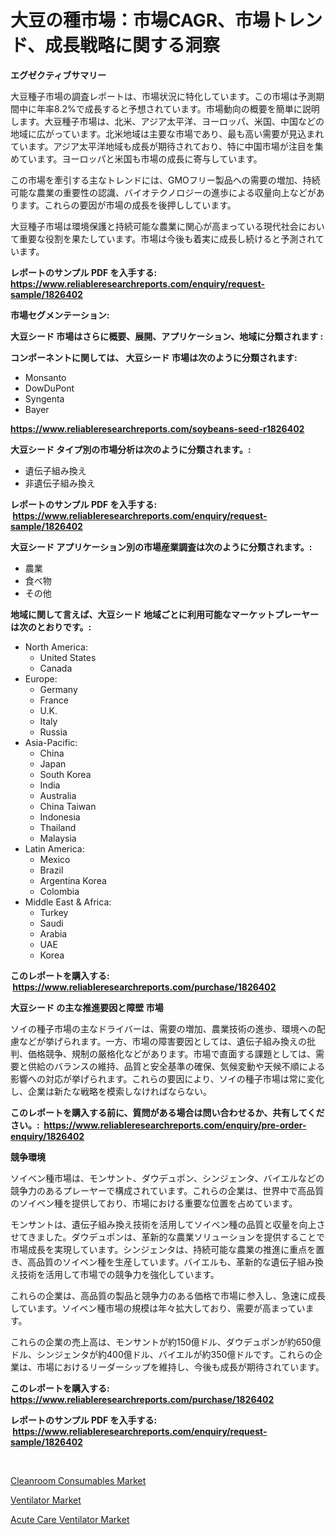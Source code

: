 <p><h1>大豆の種市場：市場CAGR、市場トレンド、成長戦略に関する洞察</h1></p><p><strong>エグゼクティブサマリー</strong></p>
<p><p>大豆種子市場の調査レポートは、市場状況に特化しています。この市場は予測期間中に年率8.2%で成長すると予想されています。市場動向の概要を簡単に説明します。大豆種子市場は、北米、アジア太平洋、ヨーロッパ、米国、中国などの地域に広がっています。北米地域は主要な市場であり、最も高い需要が見込まれています。アジア太平洋地域も成長が期待されており、特に中国市場が注目を集めています。ヨーロッパと米国も市場の成長に寄与しています。</p><p>この市場を牽引する主なトレンドには、GMOフリー製品への需要の増加、持続可能な農業の重要性の認識、バイオテクノロジーの進歩による収量向上などがあります。これらの要因が市場の成長を後押ししています。</p><p>大豆種子市場は環境保護と持続可能な農業に関心が高まっている現代社会において重要な役割を果たしています。市場は今後も着実に成長し続けると予測されています。</p></p>
<p><strong>レポートのサンプル PDF を入手する: <a href="https://www.reliableresearchreports.com/enquiry/request-sample/1826402">https://www.reliableresearchreports.com/enquiry/request-sample/1826402</a></strong></p>
<p><strong>市場セグメンテーション:</strong></p>
<p><strong> 大豆シード 市場はさらに概要、展開、アプリケーション、地域に分類されます :</strong></p>
<p><strong>コンポーネントに関しては、 大豆シード 市場は次のように分類されます: &nbsp;</strong></p>
<p><ul><li>Monsanto</li><li>DowDuPont</li><li>Syngenta</li><li>Bayer</li></ul></p>
<p><strong><a href="https://www.reliableresearchreports.com/soybeans-seed-r1826402">https://www.reliableresearchreports.com/soybeans-seed-r1826402</a></strong></p>
<p><strong> 大豆シード タイプ別の市場分析は次のように分類されます。:</strong></p>
<p><ul><li>遺伝子組み換え</li><li>非遺伝子組み換え</li></ul></p>
<p><strong>レポートのサンプル PDF を入手する: &nbsp;<a href="https://www.reliableresearchreports.com/enquiry/request-sample/1826402">https://www.reliableresearchreports.com/enquiry/request-sample/1826402</a></strong></p>
<p><strong> 大豆シード アプリケーション別の市場産業調査は次のように分類されます。:</strong></p>
<p><ul><li>農業</li><li>食べ物</li><li>その他</li></ul></p>
<p><strong>地域に関して言えば、大豆シード 地域ごとに利用可能なマーケットプレーヤーは次のとおりです。:</strong></p>
<p><ul>
    <li>
        North America:
        <ul>
            <li>United States</li>
            <li>Canada</li>
        </ul>
    </li>
    <li>
        Europe:
        <ul>
            <li>Germany</li>
            <li>France</li>
            <li>U.K.</li>
            <li>Italy</li>
            <li>Russia</li>
        </ul>
    </li>
    <li>
        Asia-Pacific:
        <ul>
            <li>China</li>
            <li>Japan</li>
            <li>South Korea</li>
            <li>India</li>
            <li>Australia</li>
            <li>China Taiwan</li>
            <li>Indonesia</li>
            <li>Thailand</li>
            <li>Malaysia</li>
        </ul>
    </li>
    <li>
        Latin America:
        <ul>
            <li>Mexico</li>
            <li>Brazil</li>
            <li>Argentina Korea</li>
            <li>Colombia</li>
        </ul>
    </li>
    <li>
        Middle East & Africa:
        <ul>
            <li>Turkey</li>
            <li>Saudi</li>
            <li>Arabia</li>
            <li>UAE</li>
            <li>Korea</li>
        </ul>
    </li>
    </ul></p>
<p><strong>このレポートを購入する: &nbsp;<a href="https://www.reliableresearchreports.com/purchase/1826402">https://www.reliableresearchreports.com/purchase/1826402</a></strong></p>
<p><strong>大豆シード の主な推進要因と障壁 市場</strong></p>
<p><p>ソイの種子市場の主なドライバーは、需要の増加、農業技術の進歩、環境への配慮などが挙げられます。一方、市場の障害要因としては、遺伝子組み換えの批判、価格競争、規制の厳格化などがあります。市場で直面する課題としては、需要と供給のバランスの維持、品質と安全基準の確保、気候変動や天候不順による影響への対応が挙げられます。これらの要因により、ソイの種子市場は常に変化し、企業は新たな戦略を模索しなければならない。</p></p>
<p><strong>このレポートを購入する前に、質問がある場合は問い合わせるか、共有してください。:&nbsp; <a href="https://www.reliableresearchreports.com/enquiry/pre-order-enquiry/1826402">https://www.reliableresearchreports.com/enquiry/pre-order-enquiry/1826402</a></strong></p>
<p><strong>競争環境</strong></p>
<p><p>ソイベン種市場は、モンサント、ダウデュポン、シンジェンタ、バイエルなどの競争力のあるプレーヤーで構成されています。これらの企業は、世界中で高品質のソイベン種を提供しており、市場における重要な位置を占めています。</p><p>モンサントは、遺伝子組み換え技術を活用してソイベン種の品質と収量を向上させてきました。ダウデュポンは、革新的な農業ソリューションを提供することで市場成長を実現しています。シンジェンタは、持続可能な農業の推進に重点を置き、高品質のソイベン種を生産しています。バイエルも、革新的な遺伝子組み換え技術を活用して市場での競争力を強化しています。</p><p>これらの企業は、高品質の製品と競争力のある価格で市場に参入し、急速に成長しています。ソイベン種市場の規模は年々拡大しており、需要が高まっています。</p><p>これらの企業の売上高は、モンサントが約150億ドル、ダウデュポンが約650億ドル、シンジェンタが約400億ドル、バイエルが約350億ドルです。これらの企業は、市場におけるリーダーシップを維持し、今後も成長が期待されています。</p></p>
<p><strong>このレポートを購入する: &nbsp; <a href="https://www.reliableresearchreports.com/purchase/1826402">https://www.reliableresearchreports.com/purchase/1826402</a></strong></p>
<p><strong>レポートのサンプル PDF を入手する: &nbsp;<a href="https://www.reliableresearchreports.com/enquiry/request-sample/1826402">https://www.reliableresearchreports.com/enquiry/request-sample/1826402</a></strong><strong></strong></p>
<p>&nbsp;</p>
<p><p><a href="https://flame-sidecar-702.notion.site/Cleanroom-Consumables-Market-Outlook-Industry-Overview-and-Forecast-2024-to-2031-96fa2eeae7254ad7bab63c52f059b696">Cleanroom Consumables Market</a></p><p><a href="https://full-wildebeest-80b.notion.site/Ventilator-Market-Research-Report-Its-History-and-Forecast-2024-to-2031-cfe0a287c32248428fa2a1995068e453">Ventilator Market</a></p><p><a href="https://pretty-mail-caf.notion.site/Analyzing-Acute-Care-Ventilator-Market-Global-Industry-Perspective-and-Forecast-2024-to-2031-cc8800dadf7b4688ad2c3b49b17bbbf5">Acute Care Ventilator Market</a></p></p>